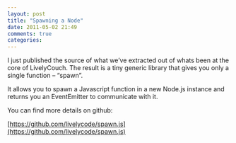 ```yaml
---
layout: post
title: "Spawning a Node"
date: 2011-05-02 21:49
comments: true
categories: 
---
```

I just published the source of what we’ve extracted out of whats been at the core of LivelyCouch.
The result is a tiny generic library that gives you only a single function – “spawn”.

It allows you to spawn a Javascript function in a new Node.js instance and returns you an EventEmitter to communicate with it.

You can find more details on github:

[https://github.com/livelycode/spawn.js](https://github.com/livelycode/spawn.js)